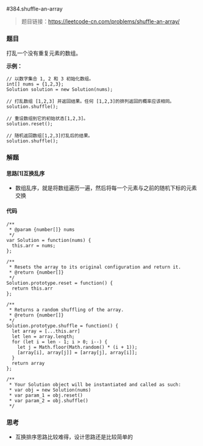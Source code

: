 #384.shuffle-an-array

> 题目链接：https://leetcode-cn.com/problems/shuffle-an-array/
>

### 题目

打乱一个没有重复元素的数组。

**示例：**

```
// 以数字集合 1, 2 和 3 初始化数组。
int[] nums = {1,2,3};
Solution solution = new Solution(nums);

// 打乱数组 [1,2,3] 并返回结果。任何 [1,2,3]的排列返回的概率应该相同。
solution.shuffle();

// 重设数组到它的初始状态[1,2,3]。
solution.reset();

// 随机返回数组[1,2,3]打乱后的结果。
solution.shuffle();
```



### 解题

#### 思路[1]互换乱序

* 数组乱序，就是将数组遍历一遍，然后将每一个元素与之前的随机下标的元素交换

#### 代码

```
/**
 * @param {number[]} nums
 */
var Solution = function(nums) {
  this.arr = nums;
};

/**
 * Resets the array to its original configuration and return it.
 * @return {number[]}
 */
Solution.prototype.reset = function() {
  return this.arr
};

/**
 * Returns a random shuffling of the array.
 * @return {number[]}
 */
Solution.prototype.shuffle = function() {
  let array = [...this.arr]
  let len = array.length;
  for (let i = len - 1; i > 0; i--) {
    let j = Math.floor(Math.random() * (i + 1));
    [array[i], array[j]] = [array[j], array[i]];
  }
  return array
};

/**
 * Your Solution object will be instantiated and called as such:
 * var obj = new Solution(nums)
 * var param_1 = obj.reset()
 * var param_2 = obj.shuffle()
 */
```



### 思考

* 互换排序思路比较难得，设计思路还是比较简单的

